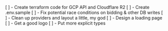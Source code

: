 [ ] - Create terraform code for GCP API and Cloudflare R2
[ ] - Create .env.sample
[ ] - Fix potential race conditions on bidding & other DB writes
[ ] - Clean up providers and layout a little, my god
[ ] - Design a loading page
[ ] - Get a good logo
[ ] - Put more explicit types
